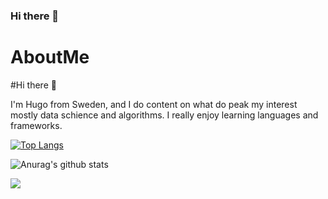 ### Hi there 👋

<!--
**HUGOW04/HUGOW04** is a ✨ _special_ ✨ repository because its `README.md` (this file) appears on your GitHub profile.

Here are some ideas to get you started:

- 🔭 I’m currently working on ...
- 🌱 I’m currently learning ...
- 👯 I’m looking to collaborate on ...
- 🤔 I’m looking for help with ...
- 💬 Ask me about ...
- 📫 How to reach me: ...
- 😄 Pronouns: ...
- ⚡ Fun fact: ...
-->

# AboutMe


#Hi there 🤳

I'm Hugo from Sweden, and I do content on what do peak my interest mostly data schience and algorithms. I really enjoy learning languages and frameworks.



[![Top Langs](https://github-readme-stats.vercel.app/api/top-langs/?username=HUGOW04)](https://github.com/anuraghazra/github-readme-stats)

![Anurag's github stats](https://github-readme-stats.vercel.app/api?username=HUGOW04)

<img src="https://imgs.search.brave.com/gR5suOi_0hYIfPp0jia3q8XPoyybkcWBelUBVe6eB74/rs:fit:848:477:1/g:ce/aHR0cHM6Ly9taXJv/Lm1lZGl1bS5jb20v/bWF4Lzg0OC8xKmU0/MmFaVHhSNVpEQmJy/di1pb0lLRkEuanBl/Zw">


